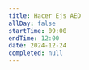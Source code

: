 ```yaml
---
title: Hacer Ejs AED
allDay: false
startTime: 09:00
endTime: 12:00
date: 2024-12-24
completed: null
---
```

